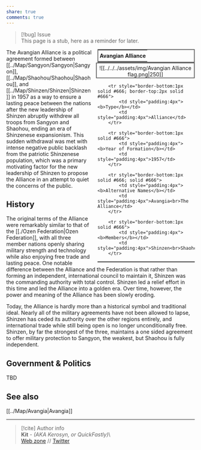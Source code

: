 ```yaml
---  
share: true  
comments: true  
---  
```

> [!bug] Issue  
> This page is a stub, here as a reminder for later.  
  
<div style="float:right; clear:right; width:260px; margin:0 0 0 14; border-collapse:collapse">  
  <table style="float:right; clear:right; width:260px; margin:0 0 0 14; border:2px solid #666; line-height:1.5; border-collapse:collapse; font-size:smaller">  
	<tr>  
		<th colspan="2" style="border-bottom:2px solid #666; font-size:larger; padding:4px; text-align:center">Avangian Alliance</th>  
	</tr></table>  
  </div>  
  
  <span align="center" style="float:right; clear:right; width:260px; margin:0 0 0 14; padding:4 0 0 0; border:2px solid #666; border-collapse:collapse">![[../../../assets/img/Avangian Alliance flag.png|250]]</span>  
    
  <div style="float:right; clear:right; width:260px; margin:0 0 0 14; border-collapse:collapse">  
    <table style="float:right; clear:right; width:260px; margin:0 0 7 14; border:2px solid #666; border-top:1px solid #666; line-height:1.5; border-collapse:collapse; font-size:smaller">  
		  
		<tr style="border-bottom:1px solid #666; border-top:2px solid #666">  
			<td style="padding:4px"><b>Type</b></td>  
			<td style="padding:4px">Alliance</td>  
		</tr>  
		  
		<tr style="border-bottom:1px solid #666">  
			<td style="padding:4px"><b>Year of Formation</b></td>  
			<td style="padding:4px">1957</td>  
		</tr>  
    
		<tr style="border-bottom:1px solid #666; solid #666">  
			<td style="padding:4px"><b>Alternative Names</b></td>  
			<td style="padding:4px">Avangia<br>The Alliance</td>  
		</tr>  
		  
		<tr style="border-bottom:1px solid #666">  
			<td style="padding:4px"><b>Members</b></td>  
			<td style="padding:4px">Shinzen<br>Shaohou<br>Sangyon</td>  
		</tr>  
	  
  </table>  
</div>  
  
The Avangian Alliance is a political agreement formed between [[../Map/Sangyon/Sangyon|Sangyon]], [[../Map/Shaohou/Shaohou|Shaohou]], and [[../Map/Shinzen/Shinzen|Shinzen]] in 1957 as a way to ensure a lasting peace between the nations after the new leadership of Shinzen abruptly withdrew all troops from Sangyon and Shaohou, ending an era of Shinzenese expansionism. This sudden withdrawal was met with intense negative public backlash from the patriotic Shinzenese population, which was a primary motivating factor for the new leadership of Shinzen to propose the Alliance in an attempt to quiet the concerns of the public.  
  
## History  
  
The original terms of the Alliance were remarkably similar to that of the [[./Ozen Federation|Ozen Federation]], with all three member nations openly sharing military strength and technology while also enjoying free trade and lasting peace. One notable difference between the Alliance and the Federation is that rather than forming an independent, international council to maintain it, Shinzen was the commanding authority with total control. Shinzen led a relief effort in this time and led the Alliance into a golden era. Over time, however, the power and meaning of the Alliance has been slowly eroding.   
  
Today, the Alliance is hardly more than a historical symbol and traditional ideal. Nearly all of the military agreements have not been allowed to lapse, Shinzen has ceded its authority over the other regions entirely, and international trade while still being open is no longer unconditionally free. Shinzen, by far the strongest of the three, maintains a one sided agreement to offer military protection to Sangyon, the weakest, but Shaohou is fully independent.  
  
## Government & Politics  
  
TBD  
  
## See also  
  
[[../Map/Avangia|Avangia]]  
  
-----  
> [!cite] Author info  
> **Kit** - *(AKA Kerosyn, or QuickFastly)*\  
> [Web zone](https://kitabe.link) // [Twitter](https://twitter.com/Kerosyn_)